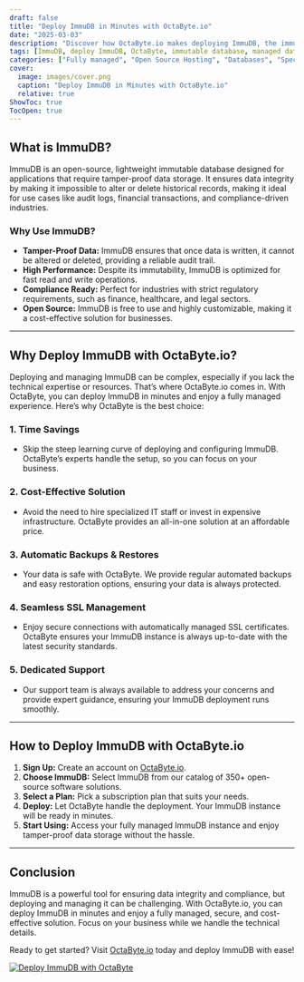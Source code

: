 ```yaml
---
draft: false
title: "Deploy ImmuDB in Minutes with OctaByte.io"
date: "2025-03-03"
description: "Discover how OctaByte.io makes deploying ImmuDB, the immutable database, effortless. Learn about ImmuDB's benefits and why OctaByte is the ideal platform for seamless, secure, and cost-effective deployment."
tags: [ImmuDB, deploy ImmuDB, OctaByte, immutable database, managed database services, secure database deployment, automated backups, SSL management, cost-effective database solutions]
categories: ["Fully managed", "Open Source Hosting", "Databases", "Specialized Databases", "ImmuDB"]
cover:
  image: images/cover.png
  caption: "Deploy ImmuDB in Minutes with OctaByte.io"
  relative: true
ShowToc: true
TocOpen: true
---
```



## What is ImmuDB?

ImmuDB is an open-source, lightweight immutable database designed for applications that require tamper-proof data storage. It ensures data integrity by making it impossible to alter or delete historical records, making it ideal for use cases like audit logs, financial transactions, and compliance-driven industries.

### Why Use ImmuDB?

- **Tamper-Proof Data:** ImmuDB ensures that once data is written, it cannot be altered or deleted, providing a reliable audit trail.
- **High Performance:** Despite its immutability, ImmuDB is optimized for fast read and write operations.
- **Compliance Ready:** Perfect for industries with strict regulatory requirements, such as finance, healthcare, and legal sectors.
- **Open Source:** ImmuDB is free to use and highly customizable, making it a cost-effective solution for businesses.

---

## Why Deploy ImmuDB with OctaByte.io?

Deploying and managing ImmuDB can be complex, especially if you lack the technical expertise or resources. That’s where OctaByte.io comes in. With OctaByte, you can deploy ImmuDB in minutes and enjoy a fully managed experience. Here’s why OctaByte is the best choice:

### 1. **Time Savings**
   - Skip the steep learning curve of deploying and configuring ImmuDB. OctaByte’s experts handle the setup, so you can focus on your business.

### 2. **Cost-Effective Solution**
   - Avoid the need to hire specialized IT staff or invest in expensive infrastructure. OctaByte provides an all-in-one solution at an affordable price.

### 3. **Automatic Backups & Restores**
   - Your data is safe with OctaByte. We provide regular automated backups and easy restoration options, ensuring your data is always protected.

### 4. **Seamless SSL Management**
   - Enjoy secure connections with automatically managed SSL certificates. OctaByte ensures your ImmuDB instance is always up-to-date with the latest security standards.

### 5. **Dedicated Support**
   - Our support team is always available to address your concerns and provide expert guidance, ensuring your ImmuDB deployment runs smoothly.

---

## How to Deploy ImmuDB with OctaByte.io

1. **Sign Up:** Create an account on [OctaByte.io](https://octabyte.io).
2. **Choose ImmuDB:** Select ImmuDB from our catalog of 350+ open-source software solutions.
3. **Select a Plan:** Pick a subscription plan that suits your needs.
4. **Deploy:** Let OctaByte handle the deployment. Your ImmuDB instance will be ready in minutes.
5. **Start Using:** Access your fully managed ImmuDB instance and enjoy tamper-proof data storage without the hassle.

---

## Conclusion

ImmuDB is a powerful tool for ensuring data integrity and compliance, but deploying and managing it can be challenging. With OctaByte.io, you can deploy ImmuDB in minutes and enjoy a fully managed, secure, and cost-effective solution. Focus on your business while we handle the technical details.

Ready to get started? Visit [OctaByte.io](https://octabyte.io) today and deploy ImmuDB with ease!

[![Deploy ImmuDB with OctaByte](/images/deploy-on-octabyte.png)](https://octabyte.io/fully-managed-open-source-services/databases/specialized-databases/immudb)